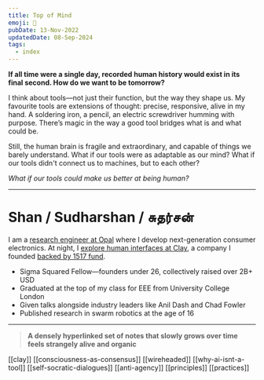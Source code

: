 ```yaml
---
title: Top of Mind
emoji: 👋
pubDate: 13-Nov-2022
updatedDate: 08-Sep-2024
tags:
  - index
---
```


**If all time were a single day, recorded human history would exist in its final second. How do we want to be tomorrow?**

I think about tools—not just their function, but the way they shape us. My favourite tools are extensions of thought: precise, responsive, alive in my hand. A soldering iron, a pencil, an electric screwdriver humming with purpose. There’s magic in the way a good tool bridges what is and what could be.

Still, the human brain is fragile and extraordinary, and capable of things we barely understand. What if our tools were as adaptable as our mind? What if our tools didn't connect us to machines, but to each other? 

_What if our tools could make us better at being human?_

---
# Shan / Sudharshan / சுதர்சன்

I am a [research engineer at Opal](https://opalcamera.com/) where I develop next-generation consumer electronics. At night, I [explore human interfaces at Clay](https://clayinterface.com), a company I founded [backed by 1517 fund](https://www.1517fund.com/). 

* Sigma Squared Fellow—founders under 26, collectively raised over 2B+ USD
* Graduated at the top of my class for EEE from University College London
* Given talks alongside industry leaders like Anil Dash and Chad Fowler
* Published research in swarm robotics at the age of 16

---

> **A densely hyperlinked set of notes that slowly grows over time feels strangely alive and organic**
 
[[clay]]
[[consciousness-as-consensus]]
[[wireheaded]]
[[why-ai-isnt-a-tool]]
[[self-socratic-dialogues]]
[[anti-agency]]
[[principles]]
[[practices]]
